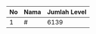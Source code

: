 | No | Nama            | Jumlah Level |
|----|-----------------|--------------|
| 1  | #    |    6139        |
